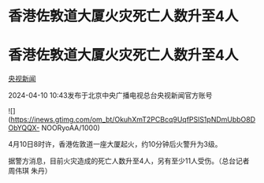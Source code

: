 # 香港佐敦道大厦火灾死亡人数升至4人

# 香港佐敦道大厦火灾死亡人数升至4人

[](https://news.qq.com/omn/author/8QMc3H5f7o0Uuj%2FZ)

[央视新闻](https://news.qq.com/omn/author/8QMc3H5f7o0Uuj%2FZ)

2024-04-10 10:43发布于北京中央广播电视总台央视新闻官方账号

![](https://inews.gtimg.com/om_bt/OkuhXmT2PCBcq9UqfPSlS1pNDmUbbO8DObYQQX-
NOORyoAA/1000)

4月10日8时许，香港佐敦道一座大厦起火，约10分钟后火警升为3级。

据警方消息，目前火灾造成的死亡人数升至4人，另有至少11人受伤。（总台记者 周伟琪 朱丹）

